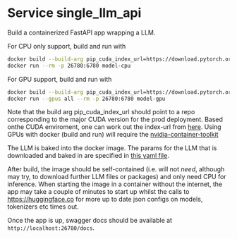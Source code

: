 # Service single_llm_api

Build a containerized FastAPI app wrapping a LLM.

For CPU only support, build and run with
```bash
docker build --build-arg pip_cuda_index_url=https://download.pytorch.org/whl/cpu --build-arg githash=$(git rev-parse HEAD) --build-arg build_time=$(date --utc --iso-8601='seconds') . -t model-cpu
docker run --rm -p 26780:6780 model-cpu
```

For GPU support, build and run with
```bash
docker build --build-arg pip_cuda_index_url=https://download.pytorch.org/whl/cu118 --build-arg githash=$(git rev-parse HEAD) --build-arg build_time=$(date --utc --iso-8601='seconds') . -t model-gpu
docker run --gpus all --rm -p 26780:6780 model-gpu
```
Note that the build arg pip_cuda_index_url should point to a repo corresponding to the major CUDA version for the prod deployment. Based onthe CUDA enviroment, one can work out the index-url from [here](https://pytorch.org/get-started/locally/ ). Using GPUs with docker (build and run) will require the [nvidia-container-toolkit](https://docs.nvidia.com/datacenter/cloud-native/container-toolkit/latest/install-guide.html)

The LLM is baked into the docker image. The params for the LLM that is downloaded and baked in are specified in [this yaml file](src/simple_llm_api/llm-pipeline.yaml).

After build, the image should be self-contained (i.e. will not _need_, although may try, to download further LLM files or packages) and only need CPU for inference. When starting the image in a container without the internet, the app may take a couple of minutes to start up whilst the calls to https://huggingface.co for more up to date json configs on models, tokenizers etc times out.

Once the app is up, swagger docs should be available at `http://localhost:26780/docs`.
